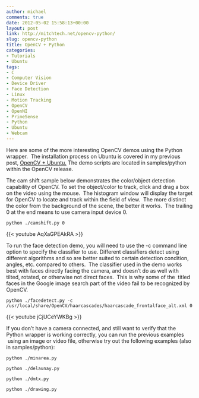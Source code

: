 ```yaml
---
author: michael
comments: true
date: 2012-05-02 15:58:13+00:00
layout: post
link: http://mitchtech.net/opencv-python/
slug: opencv-python
title: OpenCV + Python
categories:
- Tutorials
- Ubuntu
tags:
- C
- Computer Vision
- Device Driver
- Face Detection
- Linux
- Motion Tracking
- OpenCV
- OpenNI
- PrimeSense
- Python
- Ubuntu
- Webcam
---
```


Here are some of the more interesting OpenCV demos using the Python wrapper.  The installation process on Ubuntu is covered in my previous post, [OpenCV + Ubuntu.](http://mitchtech.net/opencv-ubuntu/) The demo scripts are located in samples/python within the OpenCV release.

The cam shift sample below demonstrates the color/object detection capability of OpenCV. To set the object/color to track, click and drag a box on the video using the mouse.  The histogram window will display the target for OpenCV to locate and track within the field of view.  The more distinct the color from the background of the scene, the better it works.  The trailing 0 at the end means to use camera input device 0.

```
python ./camshift.py 0
```

{{< youtube AqXaGPEAkRA >}}

To run the face detection demo, you will need to use the -c command line option to specify the classifier to use. Different classifiers detect using different algorithms and so are better suited to certain detection condition, angles, etc. compared to others.  The classifier used in the demo works best with faces directly facing the camera, and doesn’t do as well with tilted, rotated, or otherwise not direct faces.  This is why some of the  titled faces in the Google image search part of the video fail to be recognized by OpenCV.

```
python ./facedetect.py -c /usr/local/share/OpenCV/haarcascades/haarcascade_frontalface_alt.xml 0
```

{{< youtube jCjUCeYWKBg >}}

If you don’t have a camera connected, and still want to verify that the Python wrapper is working correctly, you can run the previous examples  using an image or video file, otherwise try out the following examples (also in samples/python):

```
python ./minarea.py

python ./delaunay.py

python ./dmtx.py

python ./drawing.py
```


